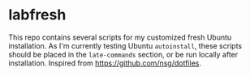 # labfresh

This repo contains several scripts for my customized fresh Ubuntu installation. As I'm currently testing Ubuntu `autoinstall`, these scripts should be placed in the `late-commands` section, or be run locally after installation. Inspired from https://github.com/nsg/dotfiles.
